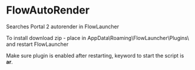 # FlowAutoRender
 Searches Portal 2 autorender in FlowLauncher

To install download zip - place in AppData\Roaming\FlowLauncher\Plugins\ and restart FlowLauncher

Make sure plugin is enabled after restarting, keyword to start the script is **ar**.